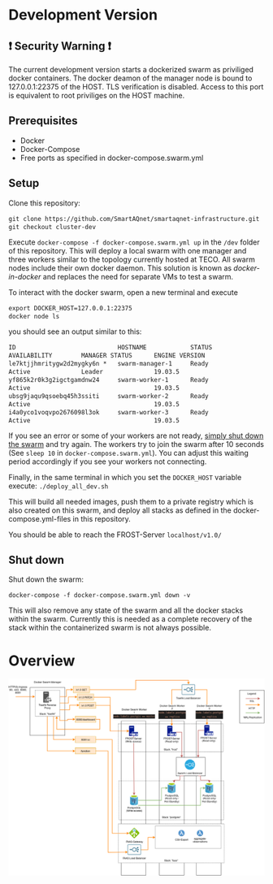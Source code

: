 # Development Version

## :exclamation: Security Warning :exclamation:
The current development version starts a dockerized swarm as priviliged docker containers.
The docker deamon of the manager node is bound to 127.0.0.1:22375 of the HOST. TLS verification is disabled.
Access to this port is equivalent to root priviliges on the HOST machine.

## Prerequisites
- Docker
- Docker-Compose
- Free ports as specified in docker-compose.swarm.yml

## Setup
Clone this repository:

```
git clone https://github.com/SmartAQnet/smartaqnet-infrastructure.git
git checkout cluster-dev
```

Execute `docker-compose -f docker-compose.swarm.yml up` in the `/dev` folder of this repository. This will deploy a local swarm with one manager and three workers similar to the topology currently hosted at TECO. All swarm nodes include their own docker daemon. This solution is known as *docker-in-docker* and replaces the need for separate VMs to test a swarm.

To interact with the docker swarm, open a new terminal and execute
```
export DOCKER_HOST=127.0.0.1:22375
docker node ls
```

you should see an output similar to this:

```
ID                            HOSTNAME            STATUS              AVAILABILITY        MANAGER STATUS      ENGINE VERSION
le7ktjjhmritygw2d2mygky6n *   swarm-manager-1     Ready               Active              Leader              19.03.5
yf865k2r0k3g2igctgamdnw24     swarm-worker-1      Ready               Active                                  19.03.5
ubsg9jaqu9qsoebq45h3ssiti     swarm-worker-2      Ready               Active                                  19.03.5
i4a0yco1voqvpo2676098l3ok     swarm-worker-3      Ready               Active                                  19.03.5
```

If you see an error or some of your workers are not ready, [simply shut down the swarm](#Shut-down) and try again. The workers try to join the swarm after 10 seconds (See `sleep 10` in `docker-compose.swarm.yml`). You can adjust this waiting period accordingly if you see your workers not connecting.

Finally, in the same terminal in which you set the `DOCKER_HOST` variable execute: `./deploy_all_dev.sh`

This will build all needed images, push them to a private registry which is also created on this swarm, and deploy all stacks as defined in the docker-compose.yml-files in this repository.

You should be able to reach the FROST-Server `localhost/v1.0/`

## Shut down

Shut down the swarm:
```
docker-compose -f docker-compose.swarm.yml down -v
```

This will also remove any state of the swarm and all the docker stacks within the swarm. Currently this is needed as a complete recovery of the stack within the containerized swarm is not always possible.

# Overview
![Overview](overview.png)
